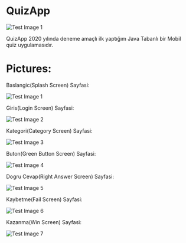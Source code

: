 # QuizApp

![Test Image 1](https://github.com/BerkayBaran/QuizApp/blob/main/Pictures/Logo.png)

QuizApp 2020 yılında deneme amaçlı ilk yaptığım Java Tabanlı bir Mobil quiz uygulamasıdır. 

# Pictures:

Baslangic(Splash Screen) Sayfasi:

![Test Image 1](https://github.com/BerkayBaran/QuizApp/blob/main/Pictures/SplashScreen.JPG)

Giris(Login Screen) Sayfasi:

![Test Image 2](https://github.com/BerkayBaran/QuizApp/blob/main/Pictures/LoginScreen.JPG)

Kategori(Category Screen) Sayfasi:

![Test Image 3](https://github.com/BerkayBaran/QuizApp/blob/main/Pictures/CategoryScreen.JPG)

Buton(Green Button Screen) Sayfasi:

![Test Image 4](https://github.com/BerkayBaran/QuizApp/blob/main/Pictures/GreenButton.JPG)

Dogru Cevap(Right Answer Screen) Sayfasi:

![Test Image 5](https://github.com/BerkayBaran/QuizApp/blob/main/Pictures/RightAnswer.JPG)

Kaybetme(Fail Screen) Sayfasi:

![Test Image 6](https://github.com/BerkayBaran/QuizApp/blob/main/Pictures/Fail.JPG)

Kazanma(Win Screen) Sayfasi:

![Test Image 7](https://github.com/BerkayBaran/QuizApp/blob/main/Pictures/Win.JPG)
